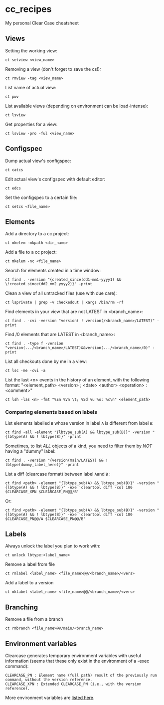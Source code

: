 # cc_recipes
My personal Clear Case cheatsheet

## Views
Setting the working view:

    ct setview <view_name>

Removing a view (don't forget to save the cs!):

    ct rmview -tag <view_name>
    
List name of actual view:

    ct pwv
    
List available views (depending on environment can be load-intense):

    ct lsview
    
Get properties for a view:

    ct lsview -pro -ful <view_name>

## Configspec
Dump actual view's configspec:

    ct catcs
    
Edit actual view's configspec with default editor:

    ct edcs
    
Set the configspec to a certain file:

    ct setcs <file_name>

## Elements
Add a directory to a cc project:

    ct mkelem -mkpath <dir_name>
    
Add a file to a cc project:

    ct mkelem -nc <file_name>
    
Search for elements created in a time window:

    ct find . -version "{created_since(dd1-mm1-yyyy1) && \!created_since(dd2_mm2_yyyy2)}" -print
    
Clean a view of all untracked files (use with due care):

    ct lsprivate | grep -v checkedout | xargs /bin/rm -rf
    
Find elements in your view that are not LATEST in <branch_name>:

    ct find . -cvi -version "version( ! version(/<branch_name>/LATEST)" -print

Find /0 elements that are LATEST in <branch_name>:

    ct find . -type f -version "version(.../<branch_name>/LATEST)&&version(.../<branch_name>/0)" -print
    
List all checkouts done by me in a view:

    ct lsc -me -cvi -a
    
List the last \<n\> events in the history of an element, with the following format:
"\<element_path\> \<version\> ; \<date\> \<author\> \<operation\> : \<comment\>"
	
    ct lsh -las <n> -fmt "%En %Vn \t; %Sd %u %o: %c\n" <element_path>
   

### Comparing elements based on labels

List elements labelled `B` whose version in label `A` is different from label `B`:

	ct find -all -element "{lbtype_sub(A) && lbtype_sub(B)}" -version "{lbtype(A) && ! lbtype(B)}" -print
	
Sometimes, to list *ALL* objects of a kind, you need to filter them by *NOT* having a "dummy" label:

    ct find . -version "{version(main/LATEST) && ! lbtype(dummy_label_here)}" -print
    
List a diff (clearcase format) between label `A`and `B` :

    ct find <path> -element "{lbtype_sub(A) && lbtype_sub(B)}" -version "{lbtype(A) && ! lbtype(B)}" -exe 'cleartool diff -col 180 $CLEARCASE_XPN $CLEARCASE_PN@@/B'
    
Or:
    
    ct find <path> -element "{lbtype_sub(A) && lbtype_sub(B)}" -version "{lbtype(A) && ! lbtype(B)}" -exe 'cleartool diff -col 180 $CLEARCASE_PN@@/A $CLEARCASE_PN@@/B'

## Labels
Always unlock the label you plan to work with:
    
    ct unlock lbtype:<label_name>

Remove a label from file

    ct rmlabel <label_name> <file_name>@@/<branch_name>/<vers>
    
Add a label to a version

    ct mklabel <label_name> <file_name>@@/<branch_name>/<vers>
    
## Branching
Remove a file from a branch

    ct rmbranch <file_name>@@/main/<branch_name>
    
## Environment variables
Clearcase generates temporary environment variables with useful information (seems that these only exist in the environment of a -exec command):

    CLEARCASE_PN : Element name (full path) result of the previously run command, without the version reference.
    CLEARCASE_XPN : Extended CLEARCASE_PN (i.e., with the version reference).

More environment variables are [listed here](https://mahantheshkn.blogspot.com/2010/04/clearcase-environment-variables-that.html "Clearcase Technical blog").
    
